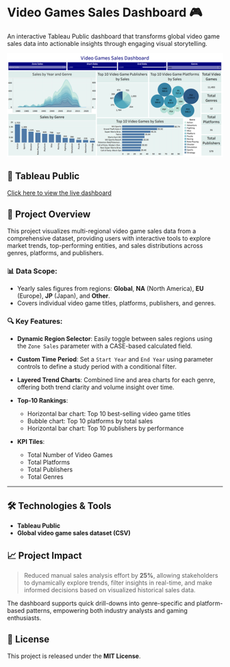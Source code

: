 # Video Games Sales Dashboard 🎮

An interactive Tableau Public dashboard that transforms global video game sales data into actionable insights through engaging visual storytelling.

<p align="left">
  <img src="Dashboard.png" alt="Tableau Screenshot" width="800"/>
</p>


## 🔗 Tableau Public

[Click here to view the live dashboard](https://public.tableau.com/views/VideoGamesSalesDashboard_17513008612670/SalesDashboard?:language=en-US&:sid=&:redirect=auth&:display_count=n&:origin=viz_share_link)



## 🚀 Project Overview

This project visualizes multi-regional video game sales data from a comprehensive dataset, providing users with interactive tools to explore market trends, top-performing entities, and sales distributions across genres, platforms, and publishers.

### 📊 Data Scope:

* Yearly sales figures from regions: **Global**, **NA** (North America), **EU** (Europe), **JP** (Japan), and **Other**.
* Covers individual video game titles, platforms, publishers, and genres.

### 🔍 Key Features:

* **Dynamic Region Selector**: Easily toggle between sales regions using the `Zone Sales` parameter with a CASE-based calculated field.
* **Custom Time Period**: Set a `Start Year` and `End Year` using parameter controls to define a study period with a conditional filter.
* **Layered Trend Charts**: Combined line and area charts for each genre, offering both trend clarity and volume insight over time.
* **Top‑10 Rankings**:

  * Horizontal bar chart: Top 10 best-selling video game titles
  * Bubble chart: Top 10 platforms by total sales
  * Horizontal bar chart: Top 10 publishers by performance
* **KPI Tiles**:

  * Total Number of Video Games
  * Total Platforms
  * Total Publishers
  * Total Genres

---

## 🛠️ Technologies & Tools

* **Tableau Public**
* **Global video game sales dataset (CSV)**


## 📈 Project Impact

> Reduced manual sales analysis effort by **25%**, allowing stakeholders to dynamically explore trends, filter insights in real-time, and make informed decisions based on visualized historical sales data.

The dashboard supports quick drill-downs into genre-specific and platform-based patterns, empowering both industry analysts and gaming enthusiasts.


## 📄 License

This project is released under the **MIT License**.
